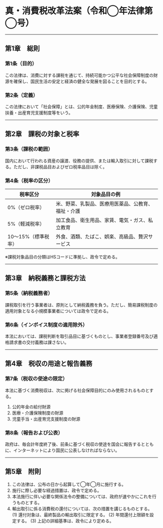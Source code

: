 # 真・消費税改革法案（令和◯年法律第◯号）

---

## 第1章　総則

### 第1条（目的）
この法律は、消費に対する課税を通じて、持続可能かつ公平な社会保障制度の財源を確保し、国民生活の安定と経済の健全な発展を図ることを目的とする。

### 第2条（定義）
この法律において「社会保障」とは、公的年金制度、医療保険、介護保険、児童扶養・出産育児支援制度等をいう。

---

## 第2章　課税の対象と税率

### 第3条（課税の範囲）
国内において行われる資産の譲渡、役務の提供、または輸入取引に対して課税する。ただし、非課税品目およびゼロ税率品目は除く。

### 第4条（税率の区分）

| 税率区分 | 対象品目の例 |
|----------|----------------|
| 0%（ゼロ税率） | 米、野菜、乳製品、医療用医薬品、公教育、福祉・介護 |
| 5%（軽減税率） | 加工食品、衛生用品、家賃、電気・ガス、私立教育 |
| 10〜15%（標準税率） | 外食、酒類、たばこ、娯楽、高級品、贅沢サービス |

※課税対象品目の分類はHSコードに準拠し、政令で定める。

---

## 第3章　納税義務と課税方法

### 第5条（納税義務者）
課税取引を行う事業者は、原則として納税義務を負う。ただし、簡易課税制度の適用対象となる小規模事業者については政令で定める。

### 第6条（インボイス制度の適用除外）
本法においては、課税判断を取引品目に基づくものとし、事業者登録番号及び適格請求書の交付義務は課さない。

---

## 第4章　税収の用途と報告義務

### 第7条（税収の使途の限定）
本法に基づく消費税収は、次に掲げる社会保障目的にのみ使用されるものとする。
1. 公的年金の給付財源
2. 医療・介護保険制度の財源
3. 児童手当・出産育児支援制度の財源

### 第8条（報告および公表）
政府は、毎会計年度終了後、前条に基づく税収の使途を国会に報告するとともに、インターネットにより国民に公表しなければならない。

---

## 第5章　附則

1. この法律は、公布の日から起算して◯年◯月に施行する。
2. 施行に際し必要な経過措置は、政令で定める。
3. 本法施行に伴い必要な関係法令の整備については、政府が速やかにこれを行うものとする。
4. 輸出取引に係る消費税の還付については、次の措置を講じるものとする。
(1) 還付対象は、最終製品の輸出取引に限定する。
(2) 年間還付上限額を設定する。
(3) 上記の詳細基準は、政令により定める。
